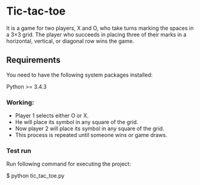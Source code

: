 # Tic-tac-toe

It is a game for two players, X and O, who take turns marking the spaces in a 3×3 grid. The player who succeeds in placing three of their marks in a horizontal, vertical, or diagonal row wins the game.

## Requirements

You need to have the following system packages installed:

Python >= 3.4.3

### Working:

* Player 1 selects either O or X.
* He will place its symbol in any square of the grid.
* Now player 2 will place its symbol in any square of the grid.
* This process is repeated until someone wins or game draws.


### Test run

Run following command for executing the project:

$ python tic_tac_toe.py

